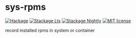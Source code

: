 # sys-rpms

[![Hackage](https://img.shields.io/hackage/v/sys-rpms.svg?logo=haskell)](https://hackage.haskell.org/package/sys-rpms)
[![Stackage Lts](http://stackage.org/package/sys-rpms/badge/lts)](http://stackage.org/lts/package/sys-rpms)
[![Stackage Nightly](http://stackage.org/package/sys-rpms/badge/nightly)](http://stackage.org/nightly/package/sys-rpms)
[![MIT license](https://img.shields.io/badge/license-MIT-blue.svg)](LICENSE)

record installed rpms in system or container
